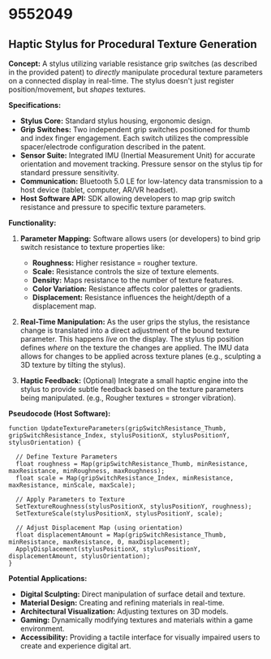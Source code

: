 # 9552049

## Haptic Stylus for Procedural Texture Generation

**Concept:** A stylus utilizing variable resistance grip switches (as described in the provided patent) to *directly* manipulate procedural texture parameters on a connected display in real-time. The stylus doesn't just register position/movement, but *shapes* textures.

**Specifications:**

*   **Stylus Core:** Standard stylus housing, ergonomic design.
*   **Grip Switches:** Two independent grip switches positioned for thumb and index finger engagement. Each switch utilizes the compressible spacer/electrode configuration described in the patent.
*   **Sensor Suite:** Integrated IMU (Inertial Measurement Unit) for accurate orientation and movement tracking. Pressure sensor on the stylus tip for standard pressure sensitivity.
*   **Communication:** Bluetooth 5.0 LE for low-latency data transmission to a host device (tablet, computer, AR/VR headset).
*   **Host Software API:** SDK allowing developers to map grip switch resistance and pressure to specific texture parameters.

**Functionality:**

1.  **Parameter Mapping:** Software allows users (or developers) to bind grip switch resistance to texture properties like:
    *   **Roughness:** Higher resistance = rougher texture.
    *   **Scale:** Resistance controls the size of texture elements.
    *   **Density:** Maps resistance to the number of texture features.
    *   **Color Variation:** Resistance affects color palettes or gradients.
    *   **Displacement:**  Resistance influences the height/depth of a displacement map.

2.  **Real-Time Manipulation:** As the user grips the stylus, the resistance change is translated into a direct adjustment of the bound texture parameter. This happens *live* on the display. The stylus tip position defines *where* on the texture the changes are applied. The IMU data allows for changes to be applied across texture planes (e.g., sculpting a 3D texture by tilting the stylus).

3.  **Haptic Feedback:** (Optional) Integrate a small haptic engine into the stylus to provide subtle feedback based on the texture parameters being manipulated. (e.g., Rougher textures = stronger vibration).

**Pseudocode (Host Software):**

```
function UpdateTextureParameters(gripSwitchResistance_Thumb, gripSwitchResistance_Index, stylusPositionX, stylusPositionY, stylusOrientation) {

  // Define Texture Parameters
  float roughness = Map(gripSwitchResistance_Thumb, minResistance, maxResistance, minRoughness, maxRoughness);
  float scale = Map(gripSwitchResistance_Index, minResistance, maxResistance, minScale, maxScale);

  // Apply Parameters to Texture
  SetTextureRoughness(stylusPositionX, stylusPositionY, roughness);
  SetTextureScale(stylusPositionX, stylusPositionY, scale);

  // Adjust Displacement Map (using orientation)
  float displacementAmount = Map(gripSwitchResistance_Thumb, minResistance, maxResistance, 0, maxDisplacement);
  ApplyDisplacement(stylusPositionX, stylusPositionY, displacementAmount, stylusOrientation);
}
```

**Potential Applications:**

*   **Digital Sculpting:** Direct manipulation of surface detail and texture.
*   **Material Design:** Creating and refining materials in real-time.
*   **Architectural Visualization:** Adjusting textures on 3D models.
*   **Gaming:** Dynamically modifying textures and materials within a game environment.
*   **Accessibility:** Providing a tactile interface for visually impaired users to create and experience digital art.